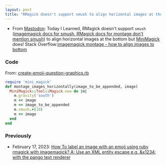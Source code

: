 ```yaml
---
layout: post
title: "RMagick doesn't support smush to align horizontal images at the bottom but MiniMagick does"
---
```

* From [Mastodon](https://elk.zone/devdilettante.com/@roland/111067680184544895): Today I Learned, RMagick doesn't support `smush` ([imagemagick docs for smush](https://imagemagick.org/script/command-line-options.php#smush),[ RMagick docs for montage don't mention smush](https://www.rubydoc.info/gems/rmagick/Magick/ImageList/Montage)) to align horizontal images at the bottom but [MiniMagick](https://github.com/minimagick/minimagick) does! Stack Overflow:[imagemagick montage - how to align images to bottom](https://stackoverflow.com/questions/60357036/imagemagick-montage-how-to-align-images-to-bottom)

### Code
From: [create-emoji-question-graphics.rb](https://github.com/rtanglao/rt-tb-noto-emoji-2023/blob/main/create-emoji-question-graphics.rb)

```ruby
require 'mini_magick'
def montage_images_horizontally(image_to_be_appended, image)
  MiniMagick::Tool::Magick.new do |m|
    m.gravity('south')
    m << image
    m << image_to_be_appended
    m.smush.+(10)
    m << image
  end
end
```

### Previously

* February 17, 2023: [How To label an image with an emoji using ruby rmagick with imagemagick? A: Use an XML entity escape e.g. &x1234; with the pango text renderer](http://rolandtanglao.com/2023/02/17/p1-howto-label-image-emoji-imagemagick-rmagick/)


